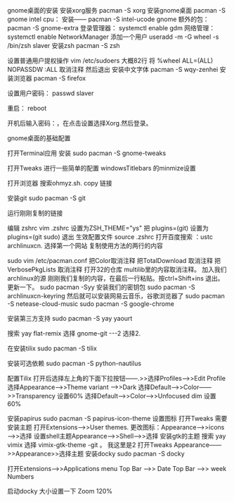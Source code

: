 gnome桌面的安装
安装xorg服务
pacman -S xorg
安装gnome桌面
pacman -S gnome
intel cpu：
安装—— pacman -S intel-ucode
gnome 额外的包：
pacman -S gnome-extra
登录管理器：
systemctl enable gdm
网络管理：
systemctl enable NetworkManager
添加一个用户
useradd -m -G wheel -s /bin/zsh slaver
安装zsh
pacman -S zsh

设置普通用户提权操作
vim /etc/sudoers
大概82行
将 %wheel ALL=(ALL) NOPASSDW :ALL 取消注释
然后退出
安装中文字体
pacman -S wqy-zenhei
安装浏览器
pacman -S firefox

设置用户密码：
passwd slaver

重启：
reboot

开机后输入密码：，在点击设置选择Xorg.然后登录。

gnome桌面的基础配置

打开Terminal应用
安装 
sudo pacman -S gnome-tweaks

打开Tweaks 进行一些简单的配置
windowsTitlebars 的minmize设置

打开浏览器 搜索ohmyz.sh.
copy 链接

安装git
sudo pacman -S git

运行刚刚复制的链接

编辑 zshrc
vim .zshrc
设置为ZSH_THEME="ys"
把 plugins=(git) 设置为 plugins=(git  sudo) 
退出
生效配置文件
source .zshrc
打开百度搜索 ：ustc archlinuxcn.
选择第一个网站
复制使用方法的两行的内容

sudo vim /etc/pacman.conf
把Color取消注释
把TotalDownload 取消注释
把VerbosePkgLists 取消注释
打开32的仓库
multilib里的内容取消注释。
加入我们archlinux的源
刚刚我们复制的内容，在最后一行粘贴。按ctrl+Shift+ins
退出。
更新一下。
sudo pacman -Syy
安装我们的密钥包
sudo pacman -S archlinuxcn-keyring
然后就可以安装网易云音乐，谷歌浏览器了
sudo pacman -S netease-cloud-music
sudo pacman -S google-chrome

安装第三方支持
sudo pacman -S yay yaourt

搜索 yay flat-remix
选择 gnome-git ---2
选择2.

在安装tilix
sudo pacman -S tilix

安装可选依赖
sudo pacman -S python-nautilus

配置Tilix
打开后选择左上角的下面下拉按钮——.>>选择Profiles——>>Edit Profile
选择Appearance——>>Theme variant ——>>Dark
选择Default——>>Color——>>Transparency  设置60%
选择Default——>>Color——>>Unfocused dim 设置60%

安装papirus
sudo pacman -S papirus-icon-theme
设置图标
打开Tweaks
需要安装主题
打开Extensions——>>User themes.
更改图标：Appearance——>>icons——>>选择
设置shell主题Appearance——>>Shell——>>选择
安装gtk的主题
搜索 yay vimix 
选择 vimix-gtk-theme -git 。
我这里是2
打开Tweaks
Appearance——>>Appearance>>选择主题
安装docky
sudo pacman -S docky

打开Extensions——>>Applications menu
Top Bar ——>> Date
Top Bar ——>> week Numbers

启动docky
大小设置一下 
Zoom 120%